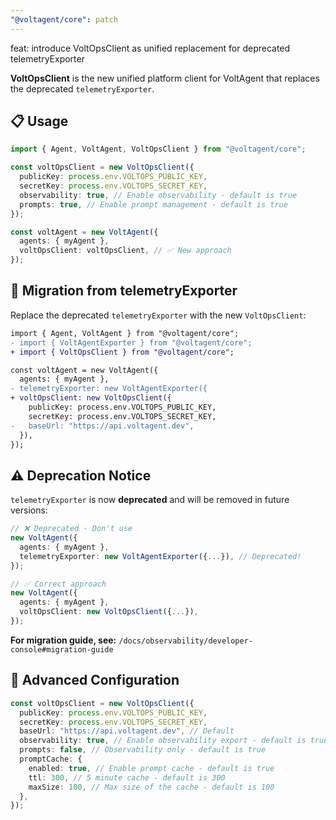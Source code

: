 ```yaml
---
"@voltagent/core": patch
---
```


feat: introduce VoltOpsClient as unified replacement for deprecated telemetryExporter

**VoltOpsClient** is the new unified platform client for VoltAgent that replaces the deprecated `telemetryExporter`.

## 📋 Usage

```typescript
import { Agent, VoltAgent, VoltOpsClient } from "@voltagent/core";

const voltOpsClient = new VoltOpsClient({
  publicKey: process.env.VOLTOPS_PUBLIC_KEY,
  secretKey: process.env.VOLTOPS_SECRET_KEY,
  observability: true, // Enable observability - default is true
  prompts: true, // Enable prompt management - default is true
});

const voltAgent = new VoltAgent({
  agents: { myAgent },
  voltOpsClient: voltOpsClient, // ✅ New approach
});
```

## 🔄 Migration from telemetryExporter

Replace the deprecated `telemetryExporter` with the new `VoltOpsClient`:

```diff
import { Agent, VoltAgent } from "@voltagent/core";
- import { VoltAgentExporter } from "@voltagent/core";
+ import { VoltOpsClient } from "@voltagent/core";

const voltAgent = new VoltAgent({
  agents: { myAgent },
- telemetryExporter: new VoltAgentExporter({
+ voltOpsClient: new VoltOpsClient({
    publicKey: process.env.VOLTOPS_PUBLIC_KEY,
    secretKey: process.env.VOLTOPS_SECRET_KEY,
-   baseUrl: "https://api.voltagent.dev",
  }),
});
```

## ⚠️ Deprecation Notice

`telemetryExporter` is now **deprecated** and will be removed in future versions:

```typescript
// ❌ Deprecated - Don't use
new VoltAgent({
  agents: { myAgent },
  telemetryExporter: new VoltAgentExporter({...}), // Deprecated!
});

// ✅ Correct approach
new VoltAgent({
  agents: { myAgent },
  voltOpsClient: new VoltOpsClient({...}),
});
```

**For migration guide, see:** `/docs/observability/developer-console#migration-guide`

## 🔧 Advanced Configuration

```typescript
const voltOpsClient = new VoltOpsClient({
  publicKey: process.env.VOLTOPS_PUBLIC_KEY,
  secretKey: process.env.VOLTOPS_SECRET_KEY,
  baseUrl: "https://api.voltagent.dev", // Default
  observability: true, // Enable observability export - default is true
  prompts: false, // Observability only - default is true
  promptCache: {
    enabled: true, // Enable prompt cache - default is true
    ttl: 300, // 5 minute cache - default is 300
    maxSize: 100, // Max size of the cache - default is 100
  },
});
```

